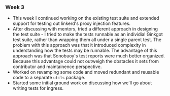 ### Week 3

- This week I continued working on the existing test suite and extended support for testing out
linkerd's proxy injection features.
- After discussing with mentors, tried a different approach in designing the test suite - I tried
to make the tests runnable as an individial Ginkgot test suite, rather than wrapping them all under a 
single parent test. The problem with this approach was that it introduced complexity in understanding how
the tests may be runnable. The advantage of this approach was that Sonobuoy's test reports were much 
better organized. Because this advantage could not outweigh the obstacles it sets from contributor and maintainence
perspective.
- Worked on revamping some code and moved redundant and reusable code to a separate `utils` package.
- Started some initial ground work on discussing how we'll go about writing tests for ingress.

